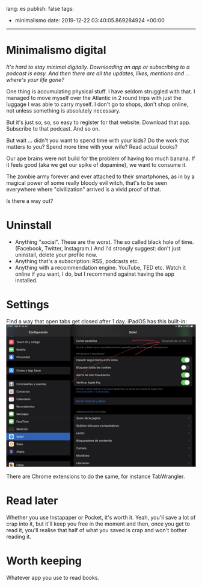 lang: es
publish: false
tags:
- minimalismo
date: 2019-12-22 03:40:05.869284924 +00:00

---


# Minimalismo digital

_It's hard to stay minimal digitally. Downloading an app or subscribing to a podcast is easy. And then there are all the updates, likes, mentions and ... where's your life gone?_

One thing is accumulating physical stuff. I have seldom struggled with that. I managed to move myself over the Atlantic in 2 round trips with just the luggage I was able to carry myself. I don't go to shops, don't shop online, not unless something is absolutely necessary.

But it's just so, so, so easy to register for that website. Download that app. Subscribe to that podcast. And so on.

But wait ... didn't you want to spend time with your kids? Do the work that matters to you? Spend more time with your wife? Read actual books?

Our ape brains were not build for the problem of having too much banana. If it feels good (aka we get our spike of dopamine), we want to consume it.

The zombie army forever and ever attached to their smartphones, as in by a magical power of some really bloody evil witch, that's to be seen everywhere where "civilization" arrived is a vivid proof of that.

Is there a way out?

# Uninstall

- Anything "social". These are the worst. The so called black hole of time. (Facebook, Twitter, Instagram.) And I'd strongly suggest: don't just uninstall, delete your profile now.
- Anything that's a subscription: RSS, podcasts etc.
- Anything with a recommendation engine. YouTube, TED etc. Watch it online if you want, I do, but I recommend against having the app installed.

# Settings

Find a way that open tabs get closed after 1 day. iPadOS has this built-in:
![](ipados-safari-close-tabs-after-1-day.jpg)

There are Chrome extensions to do the same, for instance TabWrangler.

# Read later

Whether you use Instapaper or Pocket, it's worth it. Yeah, you'll save a lot of crap into it, but it'll keep you free in the moment and then, once you get to read it, you'll realise that half of what you saved is crap and won't bother reading it.

# Worth keeping

Whatever app you use to read books.
